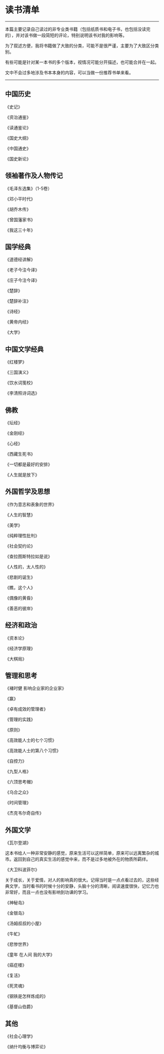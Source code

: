# 读书清单

---

本篇主要记录自己读过的非专业类书籍（包括纸质书和电子书，也包括没读完的），并对该书做一段简短的评论，特别说明该书对我的影响等。

为了叙述方便，我将书籍做了大致的分类，可能不是很严谨，主要为了大致区分类别。

有些可能是针对某一本书的多个版本，视情况可能分开描述，也可能合并在一起。

文中不会过多地涉及书本本身的内容，可以当做一份推荐书单来看。

---

## 中国历史

《史记》

《资治通鉴》

《读通鉴论》

《国史大纲》

《中国通史》

《国史新论》

## 领袖著作及人物传记

《毛泽东选集》（1-5卷）

《邓小平时代》

《胡乔木传》

《曾国藩家书》

《我这三十年》

## 国学经典

《道德经讲解》

《老子今注今译》

《庄子今注今译》

《楚辞》

《楚辞补注》

《诗经》

《黄帝内经》

《大学》

## 中国文学经典

《红楼梦》

《三国演义》

《饮水词笺校》

《李清照诗词选》

## 佛教

《坛经》

《金刚经》

《心经》

《西藏生死书》

《一切都是最好的安排》

《人生就是放下》

## 外国哲学及思想

《作为意志和表象的世界》

《人生的智慧》

《美学》

《纯粹理性批判》

《社会契约论》

《查拉图斯特拉如是说》

《人性的，太人性的》

《悲剧的诞生》

《瞧，这个人》

《偶像的黄昏》

《善恶的彼岸》

## 经济和政治

《资本论》

《经济学原理》

《大棋局》

## 管理和思考

《褚时健 影响企业家的企业家》

《赢》

《卓有成效的管理者》

《管理的实践》

《原则》

《高效能人士的七个习惯》

《高效能人士的第八个习惯》

《自控力》

《九型人格》

《六顶思考帽》

《乌合之众》

《时间管理》

《杰克韦尔奇自传》

## 外国文学

《瓦尔登湖》

这本书给人一种非常安静的感觉，原来生活可以这样简单，原来可以远离繁杂的城市。返回到自己的真实生活的感觉中来，而不是过多地被外在的物质所羁绊。

《大卫科波菲尔》

关于成长，关于爱情，对人的影响真的很大。记得当时是一点点看过去的，这些经典文学，当时看书的时候十分的安静，头脑十分的清晰，阅读速度很快，记忆力也非常好，而且一点也没有影响到功课的学习。

《神秘岛》

《金银岛》

《汤姆叔叔的小屋》

《牛虻》

《悲惨世界》

《童年 在人间 我的大学》

《癌症楼》

《复活》

《死灵魂》

《钢铁是怎样炼成的》

《基督山伯爵》

## 其他

《社会心理学》

《纳什均衡与博弈论》

